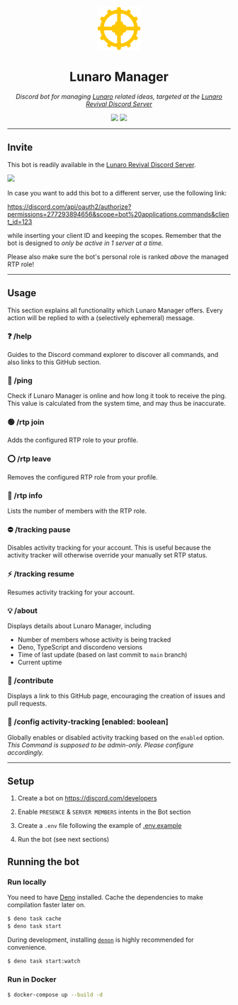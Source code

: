 <p align="center">
  <img src="assets/lunaro-manager.png" height="100px">
</p>

<h1 align="center">Lunaro Manager</h1>

<p align="center">
  <i>
    Discord bot for managing <a href="https://warframe.fandom.com/wiki/Lunaro">Lunaro</a>
    related ideas, targeted at the <a href="https://discord.gg/mUjGHEw">Lunaro Revival Discord Server</a>
  </i>
</p>

<p align="center">
  <a href="https://deno.land" style="text-decoration: none">
    <img src="https://img.shields.io/badge/built%20with-deno-black?logo=deno&style=flat-square">
  </a>
  <a href="LICENSE.md" style="text-decoration: none">
    <img src="https://img.shields.io/github/license/imatpot/lunaro-manager?color=blue&style=flat-square">
  </a>
</p>

---

## Invite

This bot is readily available in the [Lunaro Revival Discord Server](https://discord.gg/mUjGHEw).

<a href="https://discord.gg/mUjGHEw" style="text-decoration: none">
  <img src="https://img.shields.io/badge/join-Lunaro%20Revival%20Server-%237289da?logo=discord&style=flat-square">
</a>

<br />

In case you want to add this bot to a different server, use the following link:

https://discord.com/api/oauth2/authorize?permissions=277293894656&scope=bot%20applications.commands&client_id=123

while inserting your client ID and keeping the scopes. Remember that the bot is
designed to *only be active in 1 server at a time.*

Please also make sure the bot's personal role is ranked *above* the managed RTP role!

---

## Usage

This section explains all functionality which Lunaro Manager offers. Every
action will be replied to with a (selectively ephemeral) message.

### ❓ /help

Guides to the Discord command explorer to discover all commands, and also links
to this GitHub section.

### 🏓 /ping

Check if Lunaro Manager is online and how long it took to receive the ping. This
value is calculated from the system time, and may thus be inaccurate.

### 🟢 /rtp join

Adds the configured RTP role to your profile.

### ⭕ /rtp leave

Removes the configured RTP role from your profile.

### 👀 /rtp info

Lists the number of members with the RTP role.

### ⛔ /tracking pause

Disables activity tracking for your account. This is useful because the activity
tracker will otherwise override your manually set RTP status.

### ⚡ /tracking resume

Resumes activity tracking for your account.

### 💡 /about

Displays details about Lunaro Manager, including

- Number of members whose activity is being tracked
- Deno, TypeScript and discordeno versions
- Time of last update (based on last commit to `main` branch)
- Current uptime

### 🤝 /contribute

Displays a link to this GitHub page, encouraging the creation of issues and
pull requests.

### 🔎 /config activity-tracking [enabled: boolean]

Globally enables or disabled activity tracking based on the `enabled` option. *This Command is supposed to be admin-only. Please configure accordingly.*

---

## Setup

1. Create a bot on https://discord.com/developers

2. Enable `PRESENCE` & `SERVER MEMBERS` intents in the Bot section

3. Create a `.env` file following the example of [.env.example](.env.example)

4. Run the bot (see next sections)

## Running the bot

### Run locally

You need to have [Deno](https://deno.land) installed. Cache the dependencies to
make compilation faster later on.

```sh
$ deno task cache
$ deno task start
```

During development, installing [`denon`](https://deno.land/x/denon) is highly
recommended for convenience.

```sh
$ deno task start:watch
```

### Run in Docker

```sh
$ docker-compose up --build -d
```
